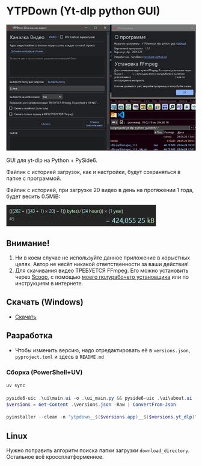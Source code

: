 # YTPDown (Yt-dlp python GUI)

![screenshot](readme_images/screenshot.jpg)

GUI для yt-dlp на Python + PySide6.

Файлик с историей загрузок, как и настройки, будут сохраняться в папке с программой.

Файлик с историей, при загрузке 20 видео в день на протяжении 1 года, будет весить 0.5MiB:

![qalculate](readme_images/urls_file_size.jpg)

## Внимание!

1. Ни в коем случае не используйте данное приложение в корыстных целях. Автор не несёт никакой ответственности за ваши действия!
2. Для скачивания видео ТРЕБУЕТСЯ FFmpeg. Его можно установить через [Scoop](https://scoop.sh), с помощью [моего полурабочего установщика](https://github.com/SeryiBaran/ffmpeg_installer) или по инструкциям в интернете.

## Скачать (Windows)

- [Скачать](https://github.com/SeryiBaran/yt-dlp-python-gui/releases/latest/download/ytpdown__1.3.1__2025.5.22.exe)

## Разработка

- Чтобы изменить версию, надо отредактировать её в `versions.json`, `pyproject.toml` и здесь в `README.md`

### Сборка (PowerShell+UV)

```powershell
uv sync

pyside6-uic .\ui\main.ui -o .\ui_main.py && pyside6-uic .\ui\about.ui -o .\ui_about.py
$versions = Get-Content .\versions.json -Raw | ConvertFrom-Json

pyinstaller --clean -n "ytpdown__$($versions.app)__$($versions.yt_dlp)" -w -y -F -i="ui\icon.ico" --add-data="ui\icon.ico:ui" --add-data="versions.json:." .\main.py
```

## Linux

Нужно поправить алгоритм поиска папки загрузки `download_directory`. Остальное всё кроссплатформенное.
